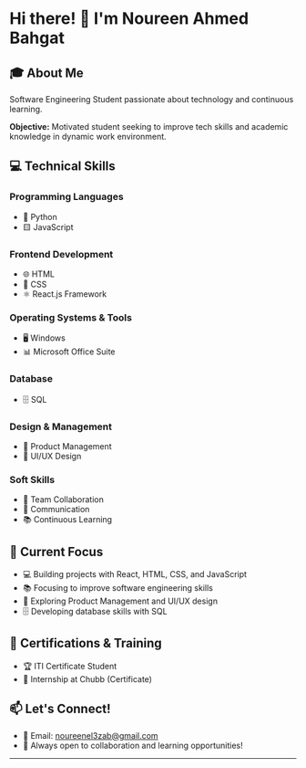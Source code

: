 
# Hi there! 👋 I'm Noureen Ahmed Bahgat

## 🎓 About Me
Software Engineering Student passionate about technology and continuous learning.

**Objective:** Motivated student seeking to improve tech skills and academic knowledge in dynamic work environment.

## 💻 Technical Skills

### Programming Languages
- 🐍 Python
- 🟨 JavaScript

### Frontend Development
- 🌐 HTML
- 🎨 CSS
- ⚛️ React.js Framework
  

### Operating Systems & Tools
- 🖥️ Windows
- 📊 Microsoft Office Suite

### Database
- 🗄️ SQL

### Design & Management
- 📱 Product Management
- 🎨 UI/UX Design

### Soft Skills
- 👥 Team Collaboration
- 🤝 Communication
- 📚 Continuous Learning

## 🎯 Current Focus
- 💻 Building projects with React, HTML, CSS, and JavaScript
- 📚 Focusing to improve software engineering skills 
- 🚀 Exploring Product Management and UI/UX design
- 🗄️ Developing database skills with SQL

## 📜 Certifications & Training
- 🏆 ITI Certificate Student
- 🏢 Internship at Chubb (Certificate)

## 📫 Let's Connect!
- 📧 Email: noureenel3zab@gmail.com
- 💼 Always open to collaboration and learning opportunities!

---

